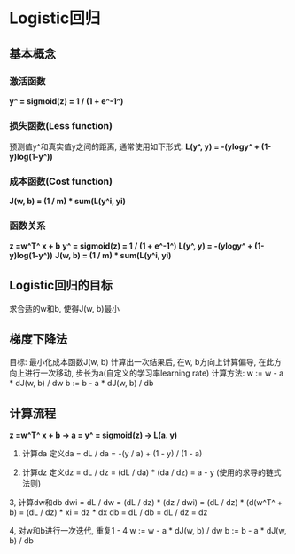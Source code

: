 # Logistic回归

## 基本概念
### 激活函数
**y^ = sigmoid(z) = 1 / (1 + e^-1^)**

### 损失函数(Less function)
预测值y^和真实值y之间的距离, 通常使用如下形式:
**L(y^, y) = -(ylogy^ + (1-y)log(1-y^))**

### 成本函数(Cost function)
**J(w, b) = (1 / m) * sum(L(y^i, yi)**

### 函数关系
**z =w^T^ x + b**
**y^ = sigmoid(z) = 1 / (1 + e^-1^)**
**L(y^, y) = -(ylogy^ + (1-y)log(1-y^))**
**J(w, b) = (1 / m) * sum(L(y^i, yi)**

## Logistic回归的目标
求合适的w和b, 使得J(w, b)最小

## 梯度下降法
目标: 最小化成本函数J(w, b)
计算出一次结果后, 在w, b方向上计算偏导, 在此方向上进行一次移动, 步长为a(自定义的学习率learning rate)
计算方法:
w := w - a * dJ(w, b) / dw
b := b - a * dJ(w, b) / db

## 计算流程
**z =w^T^ x + b  ->  a = y^ = sigmoid(z) -> L(a. y)**
1. 计算da
定义da = dL / da = -(y / a) + (1 - y) / (1 - a)

2. 计算dz
定义dz = dL / dz = (dL / da) * (da / dz) = a - y
(使用的求导的链式法则)

3, 计算dw和db
dwi = dL / dw = (dL / dz) * (dz / dwi) = (dL / dz) * (d(w^T^ + b) = (dL / dz) * xi = dz * dx
db = dL / db = dL / dz = dz

4, 对w和b进行一次迭代, 重复1 - 4
w := w - a * dJ(w, b) / dw
b := b - a * dJ(w, b) / db
